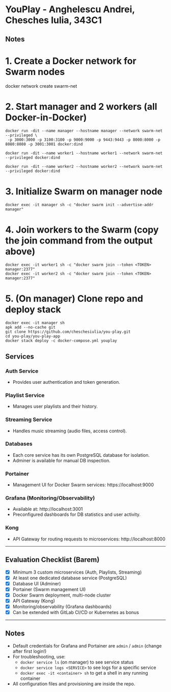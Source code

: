 # YouPlay - Anghelescu Andrei, Chesches Iulia, 343C1 

## Notes

# 1. Create a Docker network for Swarm nodes
docker network create swarm-net

# 2. Start manager and 2 workers (all Docker-in-Docker)
```
docker run -dit --name manager --hostname manager --network swarm-net --privileged \
 -p 3000:3000 -p 3100:3100 -p 9000:9000 -p 9443:9443 -p 8000:8000 -p 8080:8080 -p 3001:3001 docker:dind 
  ```

```
docker run -dit --name worker1 --hostname worker1 --network swarm-net --privileged docker:dind 
```

```
docker run -dit --name worker2 --hostname worker2 --network swarm-net --privileged docker:dind
```

# 3. Initialize Swarm on manager node
```
docker exec -it manager sh -c "docker swarm init --advertise-addr manager"
```

# 4. Join workers to the Swarm (copy the join command from the output above)
```
docker exec -it worker1 sh -c "docker swarm join --token <TOKEN> manager:2377"
docker exec -it worker2 sh -c "docker swarm join --token <TOKEN> manager:2377"
```

# 5. (On manager) Clone repo and deploy stack
```
docker exec -it manager sh
apk add --no-cache git
git clone https://github.com/cheschesiulia/you-play.git
cd you-play/you-play-app
docker stack deploy -c docker-compose.yml youplay
```

## Services

### Auth Service
- Provides user authentication and token generation.

### Playlist Service
- Manages user playlists and their history.

### Streaming Service
- Handles music streaming (audio files, access control).

### Databases
- Each core service has its own PostgreSQL database for isolation.
- Adminer is available for manual DB inspection.

### Portainer
- Management UI for Docker Swarm services: https://localhost:9000

### Grafana (Monitoring/Observability)
- Available at: http://localhost:3001
- Preconfigured dashboards for DB statistics and user activity.

### Kong
- API Gateway for routing requests to microservices: http://localhost:8000

---

## Evaluation Checklist (Barem)
- [x] Minimum 3 custom microservices (Auth, Playlists, Streaming)
- [x] At least one dedicated database service (PostgreSQL)
- [x] Database UI (Adminer)
- [x] Portainer (Swarm management UI)
- [x] Docker Swarm deployment, multi-node cluster
- [x] API Gateway (Kong)
- [x] Monitoring/observability (Grafana dashboards)
- [x] Can be extended with GitLab CI/CD or Kubernetes as bonus

---

## Notes
- Default credentials for Grafana and Portainer are `admin` / `admin` (change after first login!)
- For troubleshooting, use:
  - `docker service ls` (on manager) to see service status
  - `docker service logs <SERVICE>` to see logs for a specific service
  - `docker exec -it <container> sh` to get a shell in any running container
- All configuration files and provisioning are inside the repo.
